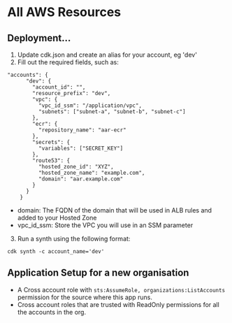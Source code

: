 # All AWS Resources

## Deployment...

1. Update cdk.json and create an alias for your account, eg 'dev'
2. Fill out the required fields, such as:
```
"accounts": {
      "dev": {
        "account_id": "",
        "resource_prefix": "dev",
        "vpc": {
          "vpc_id_ssm": "/application/vpc",
          "subnets": ["subnet-a", "subnet-b", "subnet-c"]
        },
        "ecr": {
          "repository_name": "aar-ecr"
        },
        "secrets": {
          "variables": ["SECRET_KEY"]
        },
        "route53": {
          "hosted_zone_id": "XYZ",
          "hosted_zone_name": "example.com",
          "domain": "aar.example.com"
        }
      }
    }
```
* domain: The FQDN of the domain that will be used in ALB rules and added to your Hosted Zone
* vpc_id_ssm: Store the VPC you will use in an SSM parameter

3. Run a synth using the following format:
```
cdk synth -c account_name='dev'
```

## Application Setup for a new organisation

* A Cross account role with `sts:AssumeRole, organizations:ListAccounts` permission for the source where this app runs.
* Cross account roles that are trusted with ReadOnly permissions for all the accounts in the org.
